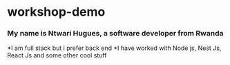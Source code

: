 # workshop-demo
### My name is Ntwari Hugues, a software developer from Rwanda

*I am full stack but i prefer back end
*I have worked with Node js, Nest Js, React Js and some other cool stuff
